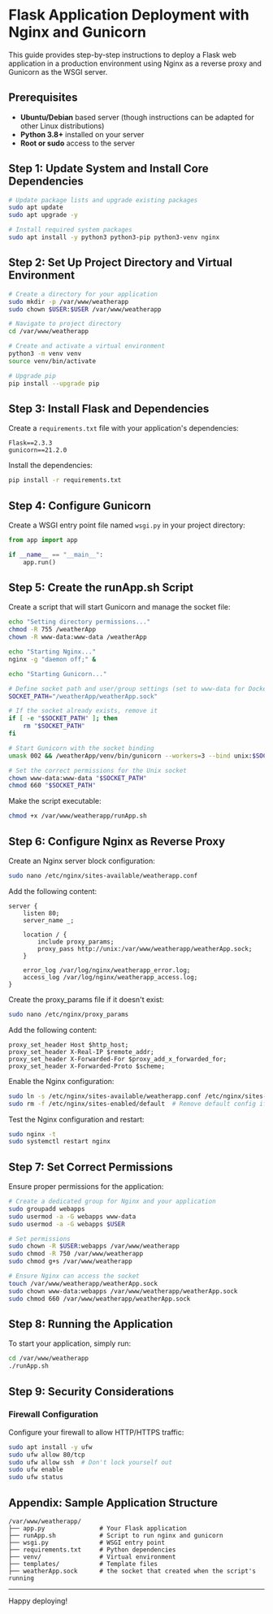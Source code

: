 # Flask Application Deployment with Nginx and Gunicorn

This guide provides step-by-step instructions to deploy a Flask web application in a production environment using Nginx as a reverse proxy and Gunicorn as the WSGI server.

## Prerequisites

- **Ubuntu/Debian** based server (though instructions can be adapted for other Linux distributions)
- **Python 3.8+** installed on your server
- **Root or sudo** access to the server

## Step 1: Update System and Install Core Dependencies

```bash
# Update package lists and upgrade existing packages
sudo apt update
sudo apt upgrade -y

# Install required system packages
sudo apt install -y python3 python3-pip python3-venv nginx
```

## Step 2: Set Up Project Directory and Virtual Environment

```bash
# Create a directory for your application
sudo mkdir -p /var/www/weatherapp
sudo chown $USER:$USER /var/www/weatherapp

# Navigate to project directory
cd /var/www/weatherapp

# Create and activate a virtual environment
python3 -m venv venv
source venv/bin/activate

# Upgrade pip
pip install --upgrade pip
```

## Step 3: Install Flask and Dependencies

Create a `requirements.txt` file with your application's dependencies:

```
Flask==2.3.3
gunicorn==21.2.0
```

Install the dependencies:

```bash
pip install -r requirements.txt
```

## Step 4: Configure Gunicorn

Create a WSGI entry point file named `wsgi.py` in your project directory:

```python
from app import app

if __name__ == "__main__":
    app.run()
```

## Step 5: Create the runApp.sh Script

Create a script that will start Gunicorn and manage the socket file:

```bash
echo "Setting directory permissions..."
chmod -R 755 /weatherApp
chown -R www-data:www-data /weatherApp

echo "Starting Nginx..."
nginx -g "daemon off;" &

echo "Starting Gunicorn..."

# Define socket path and user/group settings (set to www-data for Docker)
SOCKET_PATH="/weatherApp/weatherApp.sock"

# If the socket already exists, remove it
if [ -e "$SOCKET_PATH" ]; then
    rm "$SOCKET_PATH"
fi

# Start Gunicorn with the socket binding
umask 002 && /weatherApp/venv/bin/gunicorn --workers=3 --bind unix:$SOCKET_PATH wsgi:app &

# Set the correct permissions for the Unix socket
chown www-data:www-data "$SOCKET_PATH"
chmod 660 "$SOCKET_PATH"

```

Make the script executable:

```bash
chmod +x /var/www/weatherapp/runApp.sh
```

## Step 6: Configure Nginx as Reverse Proxy

Create an Nginx server block configuration:

```bash
sudo nano /etc/nginx/sites-available/weatherapp.conf
```

Add the following content:

```nginx
server {
    listen 80;
    server_name _;

    location / {
        include proxy_params;
        proxy_pass http://unix:/var/www/weatherapp/weatherApp.sock;
    }

    error_log /var/log/nginx/weatherapp_error.log;
    access_log /var/log/nginx/weatherapp_access.log;
}
```

Create the proxy_params file if it doesn't exist:

```bash
sudo nano /etc/nginx/proxy_params
```

Add the following content:

```
proxy_set_header Host $http_host;
proxy_set_header X-Real-IP $remote_addr;
proxy_set_header X-Forwarded-For $proxy_add_x_forwarded_for;
proxy_set_header X-Forwarded-Proto $scheme;
```

Enable the Nginx configuration:

```bash
sudo ln -s /etc/nginx/sites-available/weatherapp.conf /etc/nginx/sites-enabled/
sudo rm -f /etc/nginx/sites-enabled/default  # Remove default config if needed
```

Test the Nginx configuration and restart:

```bash
sudo nginx -t
sudo systemctl restart nginx
```

## Step 7: Set Correct Permissions

Ensure proper permissions for the application:

```bash
# Create a dedicated group for Nginx and your application
sudo groupadd webapps
sudo usermod -a -G webapps www-data
sudo usermod -a -G webapps $USER

# Set permissions
sudo chown -R $USER:webapps /var/www/weatherapp
sudo chmod -R 750 /var/www/weatherapp
sudo chmod g+s /var/www/weatherapp

# Ensure Nginx can access the socket
touch /var/www/weatherapp/weatherApp.sock
sudo chown www-data:webapps /var/www/weatherapp/weatherApp.sock
sudo chmod 660 /var/www/weatherapp/weatherApp.sock
```

## Step 8: Running the Application

To start your application, simply run:

```bash
cd /var/www/weatherapp
./runApp.sh
```

## Step 9: Security Considerations

### Firewall Configuration

Configure your firewall to allow HTTP/HTTPS traffic:

```bash
sudo apt install -y ufw
sudo ufw allow 80/tcp
sudo ufw allow ssh  # Don't lock yourself out
sudo ufw enable
sudo ufw status
```

## Appendix: Sample Application Structure

```
/var/www/weatherapp/
├── app.py               # Your Flask application
├── runApp.sh            # Script to run nginx and gunicorn
├── wsgi.py              # WSGI entry point
├── requirements.txt     # Python dependencies
├── venv/                # Virtual environment
├── templates/           # Template files
├── weatherApp.sock      # the socket that created when the script's running

```

---

Happy deploying!
